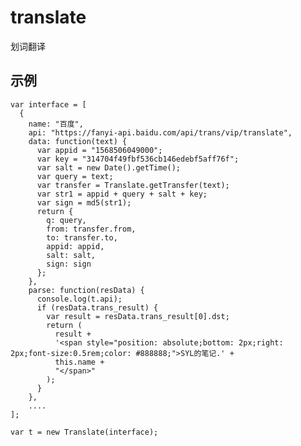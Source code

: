 # translate
划词翻译
## 示例  
	var interface = [
      {
        name: "百度",
        api: "https://fanyi-api.baidu.com/api/trans/vip/translate",
        data: function(text) {
          var appid = "1568506049000";
          var key = "314704f49fbf536cb146edebf5aff76f";
          var salt = new Date().getTime();
          var query = text;
          var transfer = Translate.getTransfer(text);
          var str1 = appid + query + salt + key;
          var sign = md5(str1);
          return {
            q: query,
            from: transfer.from,
            to: transfer.to,
            appid: appid,
            salt: salt,
            sign: sign
          };
        },
        parse: function(resData) {
          console.log(t.api);
          if (resData.trans_result) {
            var result = resData.trans_result[0].dst;
            return (
              result +
              '<span style="position: absolute;bottom: 2px;right: 2px;font-size:0.5rem;color: #888888;">SYL的笔记.' +
              this.name +
              "</span>"
            );
          }
        },
		....
	];

	var t = new Translate(interface);
